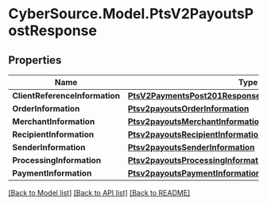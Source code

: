 # CyberSource.Model.PtsV2PayoutsPostResponse
## Properties

Name | Type | Description | Notes
------------ | ------------- | ------------- | -------------
**ClientReferenceInformation** | [**PtsV2PaymentsPost201ResponseClientReferenceInformation**](PtsV2PaymentsPost201ResponseClientReferenceInformation.md) |  | [optional] 
**OrderInformation** | [**Ptsv2payoutsOrderInformation**](Ptsv2payoutsOrderInformation.md) |  | [optional] 
**MerchantInformation** | [**Ptsv2payoutsMerchantInformation**](Ptsv2payoutsMerchantInformation.md) |  | [optional] 
**RecipientInformation** | [**Ptsv2payoutsRecipientInformation**](Ptsv2payoutsRecipientInformation.md) |  | [optional] 
**SenderInformation** | [**Ptsv2payoutsSenderInformation**](Ptsv2payoutsSenderInformation.md) |  | [optional] 
**ProcessingInformation** | [**Ptsv2payoutsProcessingInformation**](Ptsv2payoutsProcessingInformation.md) |  | [optional] 
**PaymentInformation** | [**Ptsv2payoutsPaymentInformation**](Ptsv2payoutsPaymentInformation.md) |  | [optional] 

[[Back to Model list]](../README.md#documentation-for-models) [[Back to API list]](../README.md#documentation-for-api-endpoints) [[Back to README]](../README.md)

